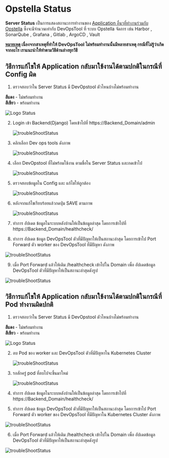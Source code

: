 # Opstella Status

**Server Status** เป็นการแสดงสถานะการทำงานของ <u>Application อื่นๆที่ทำงานร่วมกับ Opstella</u> ซึ่งจะมีจำนวนเท่ากับ DevOpsTool ที่ ระบบ Opstella จัดการ เช่น Harbor , SonarQube , Grafana , Gitlab , ArgoCD , Vault

**<u>หมายเหตุ</u> เนื่องจากสาเหตุที่ทำให้ DevOpsTool ไม่พร้อมทำงานนั้นมีหลายสาเหตุ กรณีที่ไม่รู้ว่าเกิดจากอะไร เราแนะนำให้ทำตามวิธีด้านล่างทุกวิธี**

## วิธีการแก้ไขให้ Application กลับมาใช้งานได้ตามปกติในกรณีที่ Config ผิด

1. ตรวจสอบว่าใน Server Status มี DevOpstool ตัวไหนบ้างไม่พร้อมทำงาน

**สีแดง** - ไม่พร้อมทำงาน<br />
**สีเขียว** - พร้อมทำงาน

![Logo Status](/images/troubleshoot/opstella-status/serverStatus2.png)

2. Login เข้า Backend(Django) โดยเข้าไปที่ https://Backend_Domain/admin

   ![troubleShootStatus](/images/troubleshoot/check-application-job/checkApplicationJob2.png)

3. คลิกเลือก Dev ops tools ดังภาพ

   ![troubleShootStatus](/images/troubleshoot/opstella-status/troubleShootStatus1.png)

4. เลือก DevOpstool ที่ไม่พร้อมใช้งาน ตามชื่อใน Server Status และกดเข้าไป

   ![troubleShootStatus](/images/troubleshoot/opstella-status/troubleShootStatus2.png)

5. ตรวจสอบข้อมูลใน Config และ แก้ไขให้ถูกต้อง

   ![troubleShootStatus](/images/troubleshoot/opstella-status/troubleShootStatus3.png)

6. หลังจากแก้ไขเรียบร้อยแล้วกดปุ่ม SAVE ตามภาพ

   ![troubleShootStatus](/images/troubleshoot/opstella-status/troubleShootStatus4.png)

7. ทำการ อัปเดต ข้อมูลในระบบหลังบ้านให้เป็นข้อมูลล่าสุด โดยการเข้าไปที่ https://Backend_Domain/healthcheck/

8. ทำการ อัปเดต ข้อมูล DevOpsTool ตัวที่มีปัญหาให้เป็นสถานะล่าสุด โดยการเข้าไป Port Forward ตัว worker ของ DevOpsTool ที่มีปัญหา ดังภาพ

![troubleShootStatus](/images/troubleshoot/opstella-status/troubleShootStatus7.png)

9. เมื่อ Port Forward แล้วให้เติม /healthcheck เข้าไปใน Domain เพื่อ อัปเดตข้อมูล DevOpsTool ตัวที่มีปัญหาให้เป็นสถานะล่าสุดดังรูป

![troubleShootStatus](/images/troubleshoot/opstella-status/troubleShootStatus8.png)

## วิธีการแก้ไขให้ Application กลับมาใช้งานได้ตามปกติในกรณีที่ Pod ทำงานผิดปกติ

1. ตรวจสอบว่าใน Server Status มี DevOpstool ตัวไหนบ้างไม่พร้อมทำงาน

**สีแดง** - ไม่พร้อมทำงาน<br />
**สีเขียว** - พร้อมทำงาน

![Logo Status](/images/troubleshoot/opstella-status/serverStatus2.png)

2. ลบ Pod ของ worker และ DevOpsTool ตัวที่มีปัญหาใน Kubernetes Cluster

   ![troubleShootStatus](/images/troubleshoot/opstella-status/troubleShootStatus5.png)

3. รอสักครู่ pod ที่ลบไปจะขึ้นมาใหม่

   ![troubleShootStatus](/images/troubleshoot/opstella-status/troubleShootStatus6.png)

4. ทำการ อัปเดต ข้อมูลในระบบหลังบ้านให้เป็นข้อมูลล่าสุด โดยการเข้าไปที่ https://Backend_Domain/healthcheck/

5. ทำการ อัปเดต ข้อมูล DevOpsTool ตัวที่มีปัญหาให้เป็นสถานะล่าสุด โดยการเข้าไป Port Forward ตัว worker ของ DevOpsTool ที่มีปัญหาใน Kubernetes Cluster ดังภาพ

![troubleShootStatus](/images/troubleshoot/opstella-status/troubleShootStatus7.png)

6. เมื่อ Port Forward แล้วให้เติม /healthcheck เข้าไปใน Domain เพื่อ อัปเดตข้อมูล DevOpsTool ตัวที่มีปัญหาให้เป็นสถานะล่าสุดดังรูป

![troubleShootStatus](/images/troubleshoot/opstella-status/troubleShootStatus8.png)
